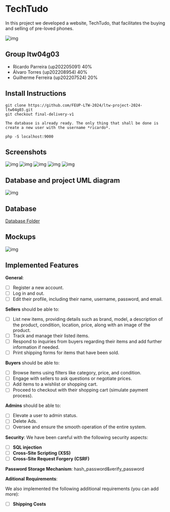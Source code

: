 # TechTudo

In this project we developed a website, TechTudo, that facilitates the buying and selling of pre-loved phones.

![img](docs/TechTudo_logo.png)

## Group ltw04g03

- Ricardo Parreira (up202205091) 40%
- Álvaro Torres (up202208954) 40%
- Guilherme Ferreira (up202207524) 20%

## Install Instructions

    git clone https://github.com/FEUP-LTW-2024/ltw-project-2024-ltw04g03.git
    git checkout final-delivery-v1
    
    The database is already ready. The only thing that shall be done is create a new user with the username *ricardo*.

    php -S localhost:9000

## Screenshots

![img](docs/screenshots/IMG-20240519-WA0011.jpg)
![img](docs/screenshots/IMG-20240519-WA0034.jpg)
![img](docs/screenshots/IMG-20240519-WA0032.jpg)
![img](docs/screenshots/IMG-20240519-WA0035.jpg)
![img](docs/screenshots/IMG-20240519-WA0031.jpg)

## Database and project UML diagram

![img](docs/UMLdiagram.png)

## Database

[Database Folder](./database)

## Mockups

![img](docs/Mockups.jpg)

## Implemented Features

**General**:

- [ ] Register a new account.
- [ ] Log in and out.
- [ ] Edit their profile, including their name, username, password, and email.

**Sellers**  should be able to:

- [ ] List new items, providing details such as brand, model, a description of the product, condition, location, price, along with an image of the product.
- [ ] Track and manage their listed items.
- [ ] Respond to inquiries from buyers regarding their items and add further information if needed.
- [ ] Print shipping forms for items that have been sold.

**Buyers**  should be able to:

- [ ] Browse items using filters like category, price, and condition.
- [ ] Engage with sellers to ask questions or negotiate prices.
- [ ] Add items to a wishlist or shopping cart.
- [ ] Proceed to checkout with their shopping cart (simulate payment process).

**Admins**  should be able to:

- [ ] Elevate a user to admin status.
- [ ] Delete Ads.
- [ ] Oversee and ensure the smooth operation of the entire system.

**Security**:
We have been careful with the following security aspects:

- [ ] **SQL injection**
- [ ] **Cross-Site Scripting (XSS)**
- [ ] **Cross-Site Request Forgery (CSRF)**

**Password Storage Mechanism**: hash_password&verify_password

**Aditional Requirements**:

We also implemented the following additional requirements (you can add more):

- [ ] **Shipping Costs**